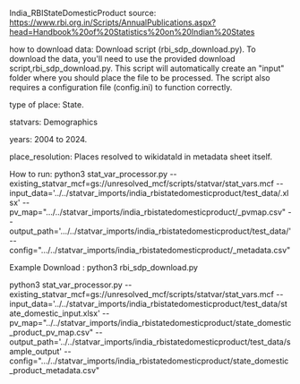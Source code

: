 India_RBIStateDomesticProduct
source: https://www.rbi.org.in/Scripts/AnnualPublications.aspx?head=Handbook%20of%20Statistics%20on%20Indian%20States

how to download data: Download script (rbi_sdp_download.py). To download the data, you'll need to use the provided download script,rbi_sdp_download.py. This script will automatically create an "input" folder where you should place the file to be processed. The script also requires a configuration file (config.ini) to function correctly.

type of place: State.

statvars: Demographics

years: 2004 to 2024.

place_resolution: Places resolved to wikidataId in metadata sheet itself.

How to run:
python3 stat_var_processor.py  --existing_statvar_mcf=gs://unresolved_mcf/scripts/statvar/stat_vars.mcf --input_data='../../statvar_imports/india_rbistatedomesticproduct/test_data/<filename>.xlsx' --pv_map=".../../statvar_imports/india_rbistatedomesticproduct/<filename>_pvmap.csv" --output_path='.../../statvar_imports/india_rbistatedomesticproduct/test_data/<filename>' --config=".../../statvar_imports/india_rbistatedomesticproduct/<filename>_metadata.csv"


Example
Download :
python3 rbi_sdp_download.py


python3 stat_var_processor.py --existing_statvar_mcf=gs://unresolved_mcf/scripts/statvar/stat_vars.mcf --input_data='../../statvar_imports/india_rbistatedomesticproduct/test_data/state_domestic_input.xlsx' --pv_map="../../statvar_imports/india_rbistatedomesticproduct/state_domestic_product_pv_map.csv" --output_path='../../statvar_imports/india_rbistatedomesticproduct/test_data/sample_output' --config=".../../statvar_imports/india_rbistatedomesticproduct/state_domestic_product_metadata.csv"